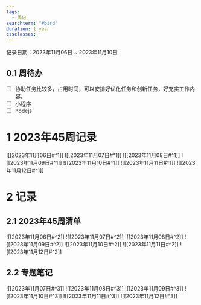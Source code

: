 ```yaml
---
tags:
  - 周记
searchterm: "#bird"
duration: 1 year
cssclasses:
---
```


记录日期：2023年11月06日 ~ 2023年11月10日

## 0.1 周待办
- [ ] 协助任务比较多，占用时间，可以安排好优化任务和创新任务，好充实工作内容。
- [ ] 小程序
- [ ] nodejs

# 1 2023年45周记录
![[2023年11月06日#^1]] 
![[2023年11月07日#^1]] 
![[2023年11月08日#^1]] 
![[2023年11月09日#^1]] 
![[2023年11月10日#^1]] 
![[2023年11月11日#^1]] 
![[2023年11月12日#^1]] 

# 2 记录
## 2.1 2023年45周清单
![[2023年11月06日#^2]] 
![[2023年11月07日#^2]] 
![[2023年11月08日#^2]] 
![[2023年11月09日#^2]] 
![[2023年11月10日#^2]] 
![[2023年11月11日#^2]] 
![[2023年11月12日#^2]] 

## 2.2 专题笔记
![[2023年11月07日#^3]] 
![[2023年11月08日#^3]] 
![[2023年11月09日#^3]] 
![[2023年11月10日#^3]] 
![[2023年11月11日#^3]] 
![[2023年11月12日#^3]] 

